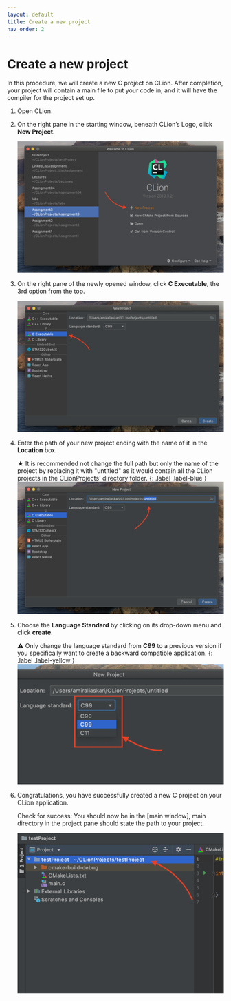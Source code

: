 ```yaml
---
layout: default
title: Create a new project
nav_order: 2
---
```

# Create a new project

In this procedure, we will create a new C project on CLion. After completion, your project will contain a main file to put your code in, and it will have the compiler for the project set up.

1. Open CLion.
2. On the right pane in the starting window, beneath CLion’s Logo, click **New Project**.

    ![Starting-window-point](https://github.com/AmirAshvins/how-to-use-CLion/blob/gh-pages/assets/images/proc1-image1.png?raw=true "alt text here")

3. On the right pane of the newly opened window, click **C Executable**, the 3rd option from the top.

    ![image-name](https://github.com/AmirAshvins/how-to-use-CLion/blob/gh-pages/assets/images/proc1-image2.png?raw=true "alt text here")

4. Enter the path of your new project ending with the name of it in the **Location** box.

    ★ It is recommended not change the full path but only the name of the project by replacing it with "untitled" as it would contain all the CLion projects in the CLionProjects' directory folder.
    {: .label .label-blue }
    ![image-name](https://github.com/AmirAshvins/how-to-use-CLion/blob/gh-pages/assets/images/proc1-image3.png?raw=true "alt text here")

5. Choose the **Language Standard** by clicking on its drop-down menu and click **create**.

    ⚠ Only change the language standard from **C99** to a previous version if you specifically want to create a backward compatible application.
    {: .label .label-yellow }
    ![image-name](https://github.com/AmirAshvins/how-to-use-CLion/blob/gh-pages/assets/images/proc1-image4.png?raw=true "alt text here")

6. Congratulations, you have successfully created a new C project on your CLion application.

    Check for success: You should now be in the [main window], main directory in the project pane should state the path to your project.

    ![image-name](https://github.com/AmirAshvins/how-to-use-CLion/blob/gh-pages/assets/images/proc1-image100.png?raw=true "alt text here")
